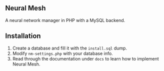 ## Neural Mesh

A neural network manager in PHP with a MySQL backend.

## Installation

1. Create a database and fill it with the `install.sql` dump.
2. Modify `nm-settings.php` with your database info.
3. Read through the documentation under `docs` to learn how to implement Neural Mesh.

